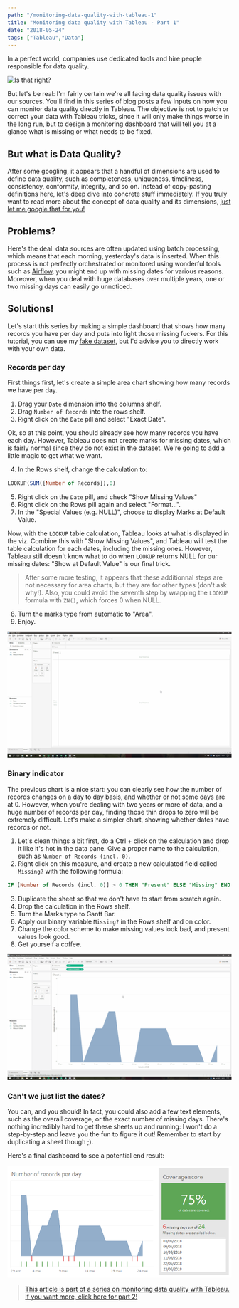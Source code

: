 ```yaml
---
path: "/monitoring-data-quality-with-tableau-1"
title: "Monitoring data quality with Tableau - Part 1"
date: "2018-05-24"
tags: ["Tableau","Data"]
---
```


In a perfect world, companies use dedicated tools and hire people responsible for data quality.

![Is that right?](./haha.gif)

But let's be real: I'm fairly certain we're all facing data quality issues with our sources. You'll find in this series of blog posts a few inputs on how you can monitor data quality directly in Tableau. The objective is not to patch or correct your data with Tableau tricks, since it will only make things worse in the long run, but to design a monitoring dashboard that will tell you at a glance what is missing or what needs to be fixed.

## But what is Data Quality?

After some googling, it appears that a handful of dimensions are used to define data quality, such as completeness, uniqueness, timeliness, consistency, conformity, integrity, and so on. Instead of copy-pasting definitions here, let's deep dive into concrete stuff immediately. If you truly want to read more about the concept of data quality and its dimensions, [just let me google that for you!](http://www.letmegooglethat.com/?q=data+quality+dimensions)

## Problems?

Here's the deal: data sources are often updated using batch processing, which means that each morning, yesterday's data is inserted. When this process is not perfectly orchestrated or monitored using wonderful tools such as [Airflow](https://airflow.apache.org/), you might end up with missing dates for various reasons. Moreover, when you deal with huge databases over multiple years, one or two missing days can easily go unnoticed.

[comment]: # (Stop it GIF)

## Solutions!

Let's start this series by making a simple dashboard that shows how many records you have per day and puts into light those missing fuckers. For this tutorial, you can use my [fake dataset](./fake_data.xlsx), but I'd advise you to directly work with your own data.

### Records per day

First things first, let's create a simple area chart showing how many records we have per day.

1. Drag your `Date` dimension into the columns shelf.
2. Drag `Number of Records` into the rows shelf.
3. Right click on the `Date` pill and select "Exact Date".

Ok, so at this point, you should already see how many records you have each day. However, Tableau does not create marks for missing dates, which is fairly normal since they do not exist in the dataset. We're going to add a little magic to get what we want.

4. In the Rows shelf, change the calculation to:

```sql
LOOKUP(SUM([Number of Records]),0)
```

5. Right click on the `Date` pill, and check "Show Missing Values"
6. Right click on the Rows pill again and select "Format...".
7. In the "Special Values (e.g. NULL)", choose to display Marks at Default Value.

Now, with the `LOOKUP` table calculation, Tableau looks at what is displayed in the viz. Combine this with "Show Missing Values", and Tableau will test the table calculation for each dates, including the missing ones. However, Tableau still doesn't know what to do when `LOOKUP` returns NULL for our missing dates: "Show at Default Value" is our final trick.

> After some more testing, it appears that these additionnal steps are not necessary for area charts, but they are for other types (don't ask why!). Also, you could avoid the seventh step by wrapping the `LOOKUP` formula with `ZN()`, which forces 0 when NULL.

8. Turn the marks type from automatic to "Area".
9. Enjoy.

![Records per day area chart](./firstChart.gif)

### Binary indicator

The previous chart is a nice start: you can clearly see how the number of records changes on a day to day basis, and whether or not some days are at 0. However, when you're dealing with two years or more of data, and a huge number of records per day, finding those thin drops to zero will be extremely difficult. Let's make a simpler chart, showing whether dates have records or not.

1. Let's clean things a bit first, do a Ctrl + click on the calculation and drop it like it's hot in the data pane. Give a proper name to the calculation, such as `Number of Records (incl. 0)`.
2. Right click on this measure, and create a new calculated field called `Missing?` with the following formula:

```sql
IF [Number of Records (incl. 0)] > 0 THEN "Present" ELSE "Missing" END
```

3. Duplicate the sheet so that we don't have to start from scratch again.
4. Drop the calculation in the Rows shelf.
5. Turn the Marks type to Gantt Bar.
6. Apply our binary variable `Missing?` in the Rows shelf and on color.
7. Change the color scheme to make missing values look bad, and present values look good.
8. Get yourself a coffee.

![Binary indicator chart](./secondChart.gif)

### Can't we just list the dates?

You can, and you should! In fact, you could also add a few text elements, such as the overall coverage, or the exact number of missing days. There's nothing incredibly hard to get these sheets up and running: I won't do a step-by-step and leave you the fun to figure it out! Remember to start by duplicating a sheet though ;).

Here's a final dashboard to see a potential end result:

![Dashboard](./dashboard.png)

>[This article is part of a series on monitoring data quality with Tableau. If you want more, click here for part 2! ](/monitoring-data-quality-with-tableau-2/)
